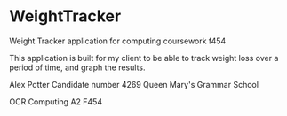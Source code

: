 # WeightTracker
Weight Tracker application for computing coursework f454

This application is built for my client to be able to track weight loss over a period of time, and graph the results.

Alex Potter
Candidate number 4269
Queen Mary's Grammar School

OCR Computing A2 F454
